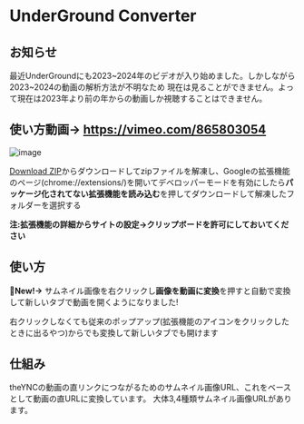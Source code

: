 # UnderGround Converter　

## お知らせ  
最近UnderGroundにも2023~2024年のビデオが入り始めました。しかしながら2023~2024の動画の解析方法が不明なため
現在は見ることができません。よって現在は2023年より前の年からの動画しか視聴することはできません。

## 使い方動画-> https://vimeo.com/865803054    
   ![image](https://github.com/AsutoraGG/FreeUnderGround/assets/76235964/2a28b8cc-5c1d-4c52-8c68-8ed72816e57f)

[Download ZIP](https://github.com/AsutoraGG/idk/archive/refs/heads/main.zip)からダウンロードしてzipファイルを解凍し、Googleの拡張機能のページ(chrome://extensions/)を開いてデベロッパーモードを有効にしたら**パッケージ化されてない拡張機能を読み込む**を押してダウンロードして解凍したフォルダーを選択する    
   
**注:拡張機能の詳細からサイトの設定->クリップボードを許可にしておいてください**   
 
## 使い方
**🎉New!→**  サムネイル画像を右クリックし**画像を動画に変換**を押すと自動で変換して新しいタブで動画を開くようになりました!   

右クリックしなくても従来のポップアップ(拡張機能のアイコンをクリックしたときに出るやつ)からでも変換して新しいタブでも開けます

## 仕組み   
theYNCの動画の直リンクにつながるためのサムネイル画像URL、これをベースとして動画の直URLに変換しています。
大体3,4種類サムネイル画像URLがあります。   　　
